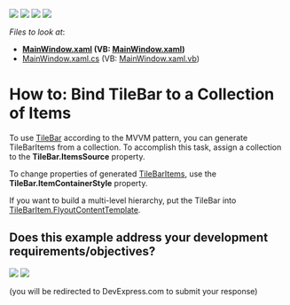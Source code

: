 <!-- default badges list -->
![](https://img.shields.io/endpoint?url=https://codecentral.devexpress.com/api/v1/VersionRange/128641783/21.1.5%2B)
[![](https://img.shields.io/badge/Open_in_DevExpress_Support_Center-FF7200?style=flat-square&logo=DevExpress&logoColor=white)](https://supportcenter.devexpress.com/ticket/details/T148752)
[![](https://img.shields.io/badge/📖_How_to_use_DevExpress_Examples-e9f6fc?style=flat-square)](https://docs.devexpress.com/GeneralInformation/403183)
[![](https://img.shields.io/badge/💬_Leave_Feedback-feecdd?style=flat-square)](#does-this-example-address-your-development-requirementsobjectives)
<!-- default badges end -->
<!-- default file list -->
*Files to look at*:

* **[MainWindow.xaml](./CS/TBExample/MainWindow.xaml) (VB: [MainWindow.xaml](./VB/TBExample/MainWindow.xaml))**
* [MainWindow.xaml.cs](./CS/TBExample/MainWindow.xaml.cs) (VB: [MainWindow.xaml.vb](./VB/TBExample/MainWindow.xaml.vb))
<!-- default file list end -->
# How to: Bind TileBar to a Collection of Items


To use [TileBar](https://documentation.devexpress.com/WPF/115595/Controls-and-Libraries/Navigation-Controls/Tile-Bar) according to the MVVM pattern, you can generate TileBarItems from a collection. To accomplish this task, assign a collection to the **TileBar.ItemsSource** property. 

To change properties of generated [TileBarItems](https://documentation.devexpress.com/#WPF/clsDevExpressXpfNavigationTileBarItemtopic), use the **TileBar.ItemContainerStyle** property. 

If you want to build a multi-level hierarchy, put the TileBar into [TileBarItem.FlyoutContentTemplate](https://documentation.devexpress.com/WPF/DevExpress.Xpf.Navigation.TileBarItem.FlyoutContentTemplate.property).
<!-- feedback -->
## Does this example address your development requirements/objectives?

[<img src="https://www.devexpress.com/support/examples/i/yes-button.svg"/>](https://www.devexpress.com/support/examples/survey.xml?utm_source=github&utm_campaign=wpf-tilebar-generate-items-from-view-model-collection&~~~was_helpful=yes) [<img src="https://www.devexpress.com/support/examples/i/no-button.svg"/>](https://www.devexpress.com/support/examples/survey.xml?utm_source=github&utm_campaign=wpf-tilebar-generate-items-from-view-model-collection&~~~was_helpful=no)

(you will be redirected to DevExpress.com to submit your response)
<!-- feedback end -->

